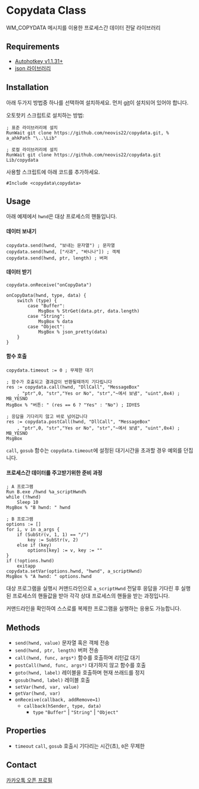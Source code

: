 # Copydata Class
WM_COPYDATA 메시지를 이용한 프로세스간 데이터 전달 라이브러리

## Requirements
- [Autohotkey v1.1.31+](https://www.autohotkey.com)
- [json 라이브러리](https://github.com/neovis22/json)

## Installation
아래 두가지 방법중 하나를 선택하여 설치하세요. 먼저 [git](https://git-scm.com/download/win)이 설치되어 있어야 합니다.

오토핫키 스크립트로 설치하는 방법:
```ahk
; 표준 라이브러리에 설치
RunWait git clone https://github.com/neovis22/copydata.git, % a_ahkPath "\..\Lib"

; 로컬 라이브러리에 설치
RunWait git clone https://github.com/neovis22/copydata.git Lib/copydata
```

사용할 스크립트에 아래 코드를 추가하세요.
```ahk
#Include <copydata\copydata>
```

## Usage

아래 예제에서 `hwnd`은 대상 프로세스의 핸들입니다.

#### 데이터 보내기
```ahk
copydata.send(hwnd, "보내는 문자열") ; 문자열
copydata.send(hwnd, ["사과", "바나나"]) ; 객체
copydata.send(hwnd, ptr, length) ; 버퍼
```

#### 데이터 받기
```ahk
copydata.onReceive("onCopyData")

onCopyData(hwnd, type, data) {
    switch (type) {
        case "Buffer":
            MsgBox % StrGet(data.ptr, data.length)
        case "String":
            MsgBox % data
        case "Object":
            MsgBox % json_pretty(data)
    }
}
```

#### 함수 호출
```ahk
copydata.timeout := 0 ; 무제한 대기

; 함수가 호출되고 결과값이 반환될때까지 기다립니다
res := copydata.call(hwnd, "DllCall", "MessageBox"
    , "ptr",0, "str","Yes or No", "str","~에서 보냄", "uint",0x4) ; MB_YESNO
MsgBox % "버튼: " (res == 6 ? "Yes" : "No") ; IDYES

; 응답을 기다리지 않고 바로 넘어갑니다
res := copydata.postCall(hwnd, "DllCall", "MessageBox"
    , "ptr",0, "str","Yes or No", "str","~에서 보냄", "uint",0x4) ; MB_YESNO
MsgBox
```

`call`, `gosub` 함수는 `copydata.timeout`에 설정된 대기시간을 초과할 경우 예외를 던집니다.

#### 프로세스간 데이터를 주고받기위한 준비 과정
```ahk
; A 프로그램
Run B.exe /hwnd %a_scriptHwnd%
while (!hwnd)
    Sleep 10
MsgBox % "B hwnd: " hwnd
```

```ahk
; B 프로그램
options := []
for i, v in a_args {
    if (SubStr(v, 1, 1) == "/")
        key := SubStr(v, 2)
    else if (key)
        options[key] := v, key := ""
}
if (!options.hwnd)
    exitapp
copydata.setVar(options.hwnd, "hwnd", a_scriptHwnd)
MsgBox % "A hwnd: " options.hwnd
```
대상 프로그램을 실행시 커맨드라인으로 `a_scriptHwnd` 전달후 응답을 기다린 후 실행된 프로세스의 핸들값을 받아 각각 상대 프로세스의 핸들을 받는 과정입니다.

커맨드라인을 확인하여 스스로를 복제한 프로그램을 실행하는 응용도 가능합니다.

## Methods
- `send(hwnd, value)` 문자열 혹은 객체 전송
- `send(hwnd, ptr, length)` 버퍼 전송
- `call(hwnd, func, args*)` 함수를 호출하며 리턴값 대기
- `postCall(hwnd, func, args*)` 대기하지 않고 함수를 호출
- `goto(hwnd, label)` 레이블을 호출하며 현재 쓰래드를 정지
- `gosub(hwnd, label)` 레이블 호출
- `setVar(hwnd, var, value)`
- `getVar(hwnd, var)`
- `onReceive(callback, addRemove=1)`
    - `callback(hSender, type, data)`
        - `type` `"Buffer"` | `"String"` | `"Object"`

## Properties
- `timeout` `call`, `gosub` 호출시 기다리는 시간(초), `0`은 무제한

## Contact
[카카오톡 오픈 프로필](https://open.kakao.com/me/neovis)
